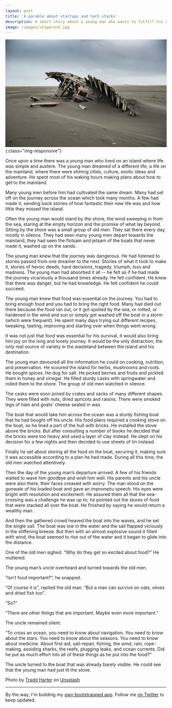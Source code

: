 ```yaml
---
layout: post
title: 'A parable about startups and tech stacks'
description: A short story about a young man who wants to fulfill his dreams
image: /images/shipwreck.jpg
---
```


!['The wreck of a tech stack'](/images/shipwreck.jpg){:class="img-responsive"}

Once upon a time there was a young man who lived on an island where life was simple and austere. The young man dreamed of a different life, a life on the mainland, where there were shining cities, culture, exotic ideas and adventure. He spent most of his waking hours making plans about how to get to the mainland.

Many young men before him had cultivated the same dream. Many had set off on the journey across the ocean which took many months. A few had made it, sending back stories of how fantastic their new life was and how little they missed the island.

Often the young man would stand by the shore, the wind sweeping in from the sea, staring at the empty horizon and the promise of what lay beyond. Sitting by the shore was a small group of old men. They sat there every day, mostly in silence. They had seen many young men depart towards the mainland, they had seen the flotsam and jetsam of the boats that never made it, washed up on the sands.

The young man knew that the journey was dangerous. He had listened to stories passed from one dreamer to the next. Stories of what it took to make it, stories of heroic deeds, hard decisions, tragedy, triumph, loss and madness. The young man had absorbed it all -- he felt as if he had made the journey vicariously a thousand times already. He felt confident. He knew that there was danger, but he had knowledge. He felt confident he could succeed.

The young man knew that food was essential on the journey. You had to bring enough food and you had to bring the right food. Many had died out there because the food ran out, or it got spoiled by the sea, or rotted, or hardened in the wind and sun or simply got washed off the boat in a storm (which were frequent). He spent many days trying out different recipes, tweaking, tasting, improving and starting over when things went wrong.

It was not just that food was essential for his survival, it would also bring him joy on the long and lonely journey. It would be the only distraction, the only real source of variety in the wasteland between the island and his destination.

The young man devoured all the information he could on cooking, nutrition, and preservation. He scoured the island for herbs, mushrooms and roots. He bought spices. He dug for salt. He picked berries and fruits and pickled them in honey and vinegar. He filled sturdy casks with springwater and rolled them to the shore. The group of old men watched in silence.

The casks were soon joined by crates and sacks of many different shapes. They were filled with nuts, dried apricots and raisins. There were smoked legs of ham and goats’ cheese sealed in wax.

The boat that would take him across the ocean was a sturdy fishing boat that he had bought off his uncle. His food plans required a cooking stove on the boat, so he lined a part of the hull with bricks. He installed the stove above the bricks. But after consulting a number of books he decided that the bricks were too heavy and used a layer of clay instead. He slept on his decision for a few nights and then decided to use sheets of tin instead.

Finally he set about storing all the food on the boat, securing it, making sure it was accessible according to a plan he had made. During all this time, the old men watched attentively.

Then the day of the young man’s departure arrived. A few of his friends waited to wave him goodbye and wish him well. His parents and his uncle were also there, their faces creased with worry. The man stood on the gunwale of his loaded boat and gave an impromptu speech. His eyes were bright with resolution and excitement. He assured them all that the sea-crossing was a challenge he was up to; he pointed out the stores of food that were stacked all over the boat. He finished by saying he would return a wealthy man.

And then the gathered crowd heaved the boat into the waves, and he set the single sail. The boat was low in the water and the sail flapped viciously in the stiffening breeze. But then with an almost explosive sound it filled with wind, the boat seemed to rise out of the water and it began to glide into the distance.

One of the old men sighed. “Why do they get so excited about food?” He muttered.

The young man’s uncle overheard and turned towards the old men.

“Isn’t food important?”, he snapped.

“Of course it is”, replied the old man. “But a man can survive on oats, olives and dried fish too”.

“So?”

“There are other things that are important. Maybe even more important.”

The uncle remained silent.

“To cross an ocean, you need to know about navigation. You need to know about the stars. You need to know about the seasons. You need to know about medicine. About first aid, sail-repair, fishing, the wind, rain, rope-making, avoiding sharks, the reefs, plugging leaks, and ocean currents. Did he put as much effort into all of these things as he put into the food?”

The uncle turned to the boat that was already barely visible. He could see that the young man had just lit the stove.

<div class="text-muted">
Photo by <a href="https://unsplash.com/@tradd_harter?utm_source=unsplash&utm_medium=referral&utm_content=creditCopyText">Tradd Harter</a> on <a href="/?utm_source=unsplash&utm_medium=referral&utm_content=creditCopyText">Unsplash</a>
</div>

---
By the way, I'm building my [own bootstrapped app](https://keepthescore.com/). Follow me [on Twitter](https://twitter.com/wrede) to keep updated.



